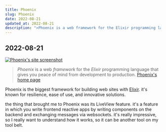 ```yaml
---
title: Phoenix
slug: Phoenix
date: 2022-08-21
updated_at: 2022-08-21
description: ">Phoenix is a web framework for the Elixir programming language that gives you peace of mind from development to production."
---
```

## 2022-08-21

<a href="/assets/about-phoenix.png" target="_blank"><img src="/assets/about-phoenix.png" alt="Phoenix's site screenshot" /></a>

>_Phoenix_ is a web _framework_ for the _Elixir_ programming language that gives you peace of mind from development to production.
>[Phoenix's home page](https://www.phoenixframework.org/)

Phoenix is the biggest framework for building web sites with [Elixir](/notes/Elixir). it's known for resilience, ease of use, and innovative solutions.

the thing that brought me to Phoenix was its LiveView feature. it's a feature in which you write frontend reactive apps by writing components on the backend and exchanging messages via websockets. it's really impressive, so I really want to understand how it works, so it can be another tool on my tool belt.